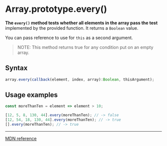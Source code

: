 # Array.prototype.every()

**The `every()` method tests whether all elements in the array pass the test** implemented by the provided function. It returns a `Boolean` value.

You can pass reference to use for `this` as a second argument.

> NOTE: This method returns true for any condition put on an empty array.

## Syntax

```js
array.every(callback(element, index, array):Boolean, thisArgument);
```

## Usage examples

```js
const moreThanTen = element => element > 10;

[12, 5, 8, 130, 44].every(moreThanTen); // -> false
[12, 54, 18, 130, 44].every(moreThanTen); // -> true
[].every(moreThanTen); // -> true
```

---

[MDN reference](https://developer.mozilla.org/en-US/docs/Web/JavaScript/Reference/Global_Objects/Array/every)
